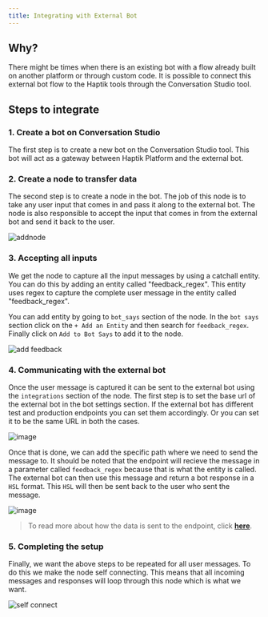 ```yaml
---
title: Integrating with External Bot
---
```


## Why?
There might be times when there is an existing bot with a flow already built on another platform or through custom code. It is possible to connect this external bot flow to the Haptik tools through the Conversation Studio tool.

## Steps to integrate

### 1. Create a bot on Conversation Studio
The first step is to create a new bot on the Conversation Studio tool. This bot will act as a gateway between Haptik Platform and the external bot.

### 2. Create a node to transfer data
The second step is to create a node in the bot. The job of this node is to take any user input that comes in and pass it along to the external bot. The node is also responsible to accept the input that comes in from the external bot and send it back to the user.

![addnode](https://user-images.githubusercontent.com/75118325/114334211-b8d78180-9b67-11eb-966f-cb61cf5f1244.gif)

### 3. Accepting all inputs
We get the node to capture all the input messages by using a catchall entity. You can do this by adding an entity called "feedback_regex". This entity uses regex to capture the complete user message in the entity called "feedback_regex". 

You can add entity by going to `bot_says` section of the node. In the `bot says` section click on the `+ Add an Entity` and then search for `feedback_regex`. Finally click on `Add to Bot Says` to add it to the node.

![add feedback](https://user-images.githubusercontent.com/75118325/114334420-27b4da80-9b68-11eb-9ad6-232f1d1d0dc8.gif)

### 4. Communicating with the external bot
Once the user message is captured it can be sent to the external bot using the `integrations` section of the node. The first step is to set the base url of the external bot in the bot settings section. If the external bot has different test and production endpoints you can set them accordingly. Or you can set it to be the same URL in both the cases.

![image](https://user-images.githubusercontent.com/75118325/114334677-b45f9880-9b68-11eb-8a4e-647fc6efee57.png)

Once that is done, we can add the specific path where we need to send the message to. It should be noted that the endpoint will recieve the message in a parameter called `feedback_regex` because that is what the entity is called. The external bot can then use this message and return a bot response in a `HSL` format. This `HSL` will then be sent back to the user who sent the message.

![image](https://user-images.githubusercontent.com/75118325/114334937-3fd92980-9b69-11eb-9ad1-b02be32f0922.png)

> To read more about how the data is sent to the endpoint, click [**here**](https://docs.haptik.ai/bot-builder/integrations/integration-parameters#request-parameters).

### 5. Completing the setup
Finally, we want the above steps to be repeated for all user messages. To do this we make the node self connecting. This means that all incoming messages and responses will loop through this node which is what we want.

![self connect](https://user-images.githubusercontent.com/75118325/114334770-ecff7200-9b68-11eb-80b0-0fddbf4cca94.gif)

